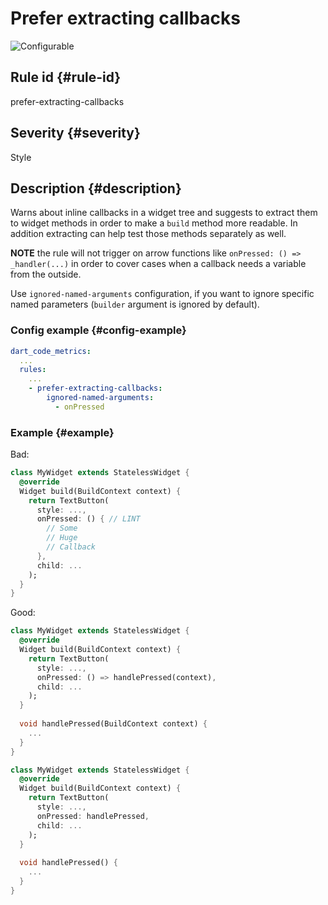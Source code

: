 # Prefer extracting callbacks

![Configurable](https://img.shields.io/badge/-configurable-informational)

## Rule id {#rule-id}

prefer-extracting-callbacks

## Severity {#severity}

Style

## Description {#description}

Warns about inline callbacks in a widget tree and suggests to extract them to widget methods in order to make a `build` method more readable. In addition extracting can help test those methods separately as well.

**NOTE** the rule will not trigger on arrow functions like `onPressed: () => _handler(...)` in order to cover cases when a callback needs a variable from the outside.

Use `ignored-named-arguments` configuration, if you want to ignore specific named parameters (`builder` argument is ignored by default).

### Config example {#config-example}

```yaml
dart_code_metrics:
  ...
  rules:
    ...
    - prefer-extracting-callbacks:
        ignored-named-arguments:
          - onPressed
```

### Example {#example}

Bad:

```dart
class MyWidget extends StatelessWidget {
  @override
  Widget build(BuildContext context) {
    return TextButton(
      style: ...,
      onPressed: () { // LINT
        // Some 
        // Huge
        // Callback
      },
      child: ...
    );
  }
}
```

Good:

```dart
class MyWidget extends StatelessWidget {
  @override
  Widget build(BuildContext context) {
    return TextButton(
      style: ...,
      onPressed: () => handlePressed(context),
      child: ...
    );
  }
  
  void handlePressed(BuildContext context) {
    ...
  }
}

class MyWidget extends StatelessWidget {
  @override
  Widget build(BuildContext context) {
    return TextButton(
      style: ...,
      onPressed: handlePressed,
      child: ...
    );
  }
  
  void handlePressed() {
    ...
  }
}
```
